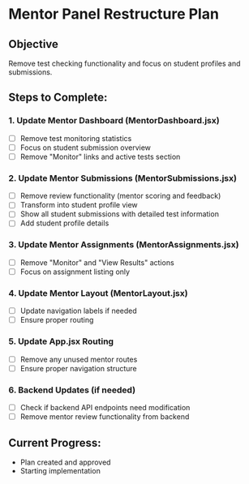 # Mentor Panel Restructure Plan

## Objective
Remove test checking functionality and focus on student profiles and submissions.

## Steps to Complete:

### 1. Update Mentor Dashboard (MentorDashboard.jsx)
- [ ] Remove test monitoring statistics
- [ ] Focus on student submission overview
- [ ] Remove "Monitor" links and active tests section

### 2. Update Mentor Submissions (MentorSubmissions.jsx)
- [ ] Remove review functionality (mentor scoring and feedback)
- [ ] Transform into student profile view
- [ ] Show all student submissions with detailed test information
- [ ] Add student profile details

### 3. Update Mentor Assignments (MentorAssignments.jsx)
- [ ] Remove "Monitor" and "View Results" actions
- [ ] Focus on assignment listing only

### 4. Update Mentor Layout (MentorLayout.jsx)
- [ ] Update navigation labels if needed
- [ ] Ensure proper routing

### 5. Update App.jsx Routing
- [ ] Remove any unused mentor routes
- [ ] Ensure proper navigation structure

### 6. Backend Updates (if needed)
- [ ] Check if backend API endpoints need modification
- [ ] Remove mentor review functionality from backend

## Current Progress:
- Plan created and approved
- Starting implementation
